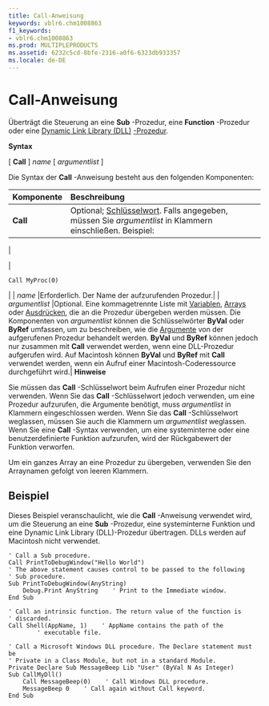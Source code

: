 ```yaml
---
title: Call-Anweisung
keywords: vblr6.chm1008863
f1_keywords:
- vblr6.chm1008863
ms.prod: MULTIPLEPRODUCTS
ms.assetid: 6232c5cd-8bfe-2316-a0f6-6323db933357
ms.locale: de-DE
---
```



# Call-Anweisung

Überträgt die Steuerung an eine  **Sub** -Prozedur, eine **Function** -Prozedur oder eine [Dynamic Link Library (DLL)](vbe-glossary.md) [-Prozedur](vbe-glossary.md).
 

 **Syntax**
 

[ **Call** ] *name*  [ *argumentlist*  ]
 

Die Syntax der  **Call** -Anweisung besteht aus den folgenden Komponenten:
 


|**Komponente**|**Beschreibung**|
|:-----|:-----|
|**Call**|Optional;  [Schlüsselwort](vbe-glossary.md). Falls angegeben, müssen Sie  *argumentlist*  in Klammern einschließen. Beispiel:|
|
 
|
```
Call MyProc(0)
```

|
| *name* |Erforderlich. Der Name der aufzurufenden Prozedur.|
| *argumentlist* |Optional. Eine kommagetrennte Liste mit  [Variablen](vbe-glossary.md),  [Arrays](vbe-glossary.md) oder [Ausdrücken](vbe-glossary.md), die an die Prozedur übergeben werden müssen. Die Komponenten von  *argumentlist*  können die Schlüsselwörter **ByVal** oder **ByRef** umfassen, um zu beschreiben, wie die [Argumente](vbe-glossary.md) von der aufgerufenen Prozedur behandelt werden. **ByVal** und **ByRef** können jedoch nur zusammen mit **Call** verwendet werden, wenn eine DLL-Prozedur aufgerufen wird. Auf Macintosh können **ByVal** und **ByRef** mit **Call** verwendet werden, wenn ein Aufruf einer Macintosh-Coderessource durchgeführt wird.|
 **Hinweise**
 
Sie müssen das  **Call** -Schlüsselwort beim Aufrufen einer Prozedur nicht verwenden. Wenn Sie das **Call** -Schlüsselwort jedoch verwenden, um eine Prozedur aufzurufen, die Argumente benötigt, muss *argumentlist*  in Klammern eingeschlossen werden. Wenn Sie das **Call** -Schlüsselwort weglassen, müssen Sie auch die Klammern um *argumentlist*  weglassen. Wenn Sie eine **Call** -Syntax verwenden, um eine systeminterne oder eine benutzerdefinierte Funktion aufzurufen, wird der Rückgabewert der Funktion verworfen.
 
Um ein ganzes Array an eine Prozedur zu übergeben, verwenden Sie den Arraynamen gefolgt von leeren Klammern.
 

## Beispiel

Dieses Beispiel veranschaulicht, wie die  **Call** -Anweisung verwendet wird, um die Steuerung an eine **Sub** -Prozedur, eine systeminterne Funktion und eine Dynamic Link Library (DLL)-Prozedur übertragen. DLLs werden auf Macintosh nicht verwendet.
 

 

```
' Call a Sub procedure. 
Call PrintToDebugWindow("Hello World")     
' The above statement causes control to be passed to the following 
' Sub procedure. 
Sub PrintToDebugWindow(AnyString) 
    Debug.Print AnyString    ' Print to the Immediate window. 
End Sub 
 
' Call an intrinsic function. The return value of the function is 
' discarded. 
Call Shell(AppName, 1)    ' AppName contains the path of the  
        ' executable file. 
 
' Call a Microsoft Windows DLL procedure. The Declare statement must be  
' Private in a Class Module, but not in a standard Module. 
Private Declare Sub MessageBeep Lib "User" (ByVal N As Integer) 
Sub CallMyDll() 
    Call MessageBeep(0)    ' Call Windows DLL procedure. 
    MessageBeep 0    ' Call again without Call keyword. 
End Sub 

```


